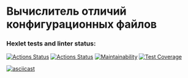 # Вычислитель отличий конфигурационных файлов
### Hexlet tests and linter status:
[![Actions Status](https://github.com/hi-ar/java-project-71/workflows/hexlet-check/badge.svg)](https://github.com/hi-ar/java-project-71/actions)
[![Actions Status](https://github.com/hi-ar/java-project-71/workflows/github-actions/badge.svg)](https://github.com/hi-ar/java-project-71/actions)
[![Maintainability](https://api.codeclimate.com/v1/badges/90a58ddf97433a11b0cc/maintainability)](https://codeclimate.com/github/hi-ar/java-project-71/maintainability) 
[![Test Coverage](https://api.codeclimate.com/v1/badges/90a58ddf97433a11b0cc/test_coverage)](https://codeclimate.com/github/hi-ar/java-project-71/test_coverage)

[![asciicast](https://asciinema.org/a/b6rrXEYaCxB6g5086UMLK7NXq.svg)](https://asciinema.org/a/b6rrXEYaCxB6g5086UMLK7NXq)